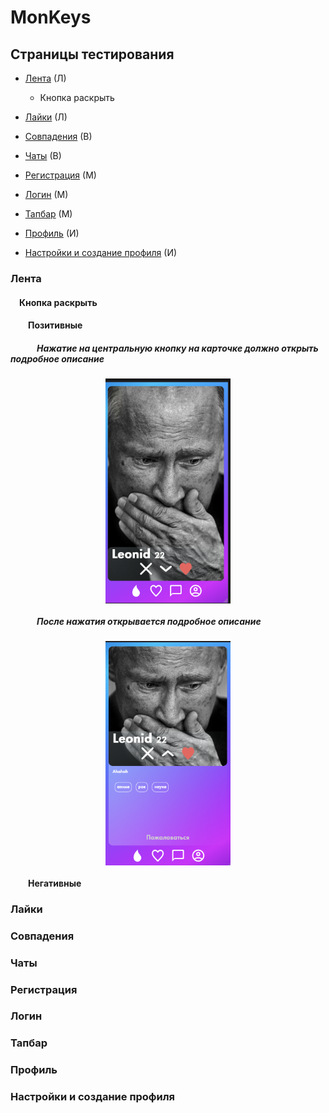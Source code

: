 # MonKeys

## Страницы тестирования

* [Лента](#a-name"feed"a-лента) (Л)
  * Кнопка раскрыть
* [Лайки](#a-name"like"a-лайки) (Л)

* [Совпадения](#a-name"match"a-совпадения) (В)
* [Чаты](#a-name"chats"a-чаты) (В)

* [Регистрация](#a-name"signup"a-регистрация) (М)
* [Логин](#a-name"login"a-логин) (М)
* [Тапбар](#a-name"tapbar"a-тапбар) (М)
  
* [Профиль](#a-name"profile"a-профиль) (И)
* [Настройки и создание профиля](#a-name"settings"a-настройки-и-создание-профиля) (И)

### <a name="Feed"></a> Лента

#### &emsp;Кнопка раскрыть

#### &emsp;&emsp;Позитивные
##### &emsp;&emsp;&emsp;Нажатие на центральную кнопку на карточке должно открыть подробное описание
<div style="width: 100%; display: flex;">
<img src="assets/feed/Screenshot 2022-03-13 at 21.40.47.png" width=200 style="margin: 0 auto;"> </div>

##### &emsp;&emsp;&emsp;После нажатия открывается подробное описание
<div style="width: 100%; display: flex;">
<img src="assets/feed/Screenshot 2022-03-13 at 21.41.19.png" width=200 style="margin: 0 auto;"> </div>


#### &emsp;&emsp;Негативные

### <a name="Like"></a> Лайки

### <a name="Match"></a> Совпадения

### <a name="Chats"></a> Чаты

### <a name="Signup"></a> Регистрация

### <a name="Login"></a> Логин

### <a name="Tapbar"></a> Тапбар

### <a name="Profile"></a> Профиль

### <a name="Settings"></a> Настройки и создание профиля
